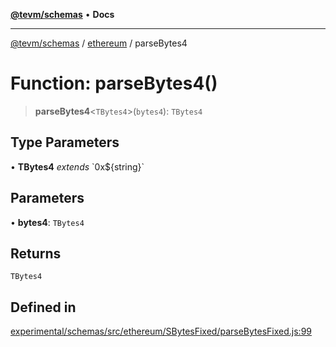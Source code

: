[**@tevm/schemas**](../../README.md) • **Docs**

***

[@tevm/schemas](../../modules.md) / [ethereum](../README.md) / parseBytes4

# Function: parseBytes4()

> **parseBytes4**\<`TBytes4`\>(`bytes4`): `TBytes4`

## Type Parameters

• **TBytes4** *extends* \`0x$\{string\}\`

## Parameters

• **bytes4**: `TBytes4`

## Returns

`TBytes4`

## Defined in

[experimental/schemas/src/ethereum/SBytesFixed/parseBytesFixed.js:99](https://github.com/evmts/tevm-monorepo/blob/main/experimental/schemas/src/ethereum/SBytesFixed/parseBytesFixed.js#L99)
